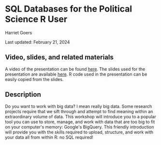 # SQL Databases for the Political Science R User

Harriet Goers

Last updated: February 21, 2024

## Video, slides, and related materials

A video of the presentation can be found [here](https://umd.box.com/s/r4hiizmr8ohp3uiisyx6ly5cut99dbmh). The slides used for the presentation are available [here](https://github.com/gsa-gvpt/gvpt-methods/blob/8b4217313b84968ba0f83c0811f095fb6df30588/sqlforsocialsciences/Working%20with%20Big%20Data%20in%20Political%20Science.pdf). R code used in the presentation can be easily copied from the slides.

## Description

Do you want to work with big data? I mean really big data. Some research projects require that we sift through and attempt to find meaning within an extraordinary volume of data. This workshop will introduce you to a popular tool you can use to store, manage, and work with data that are too big to fit on your computer's memory: Google's BigQuery. This friendly introduction will provide you with the skills required to upload, structure, and work with your data all from within R: no SQL required!
